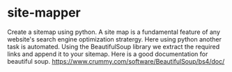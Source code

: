 # site-mapper
Create a sitemap using python.
A site map is a fundamental feature of any website's search engine optimization stratergy. Here using python another task is automated.
Using the BeautifulSoup library we extract the required links and append it to your sitemap.
Here is a good documentation for beautiful soup.
https://www.crummy.com/software/BeautifulSoup/bs4/doc/

